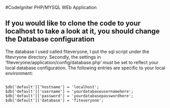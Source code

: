 #CodeIgniter PHP/MYSQL WEb Application

## If you would like to clone the code to your localhost to take a look at it, you should change the Database configuration
The database I used called fiteveryone, I put the sql script under the fitevryone directory. 
Secondly, the settings in ‘fiteveryone/application/config/database.php’ must be set to reflect your local database configuration. 
The following entries are specific to your local environment:

```

$db['default']['hostname'] = 'localhost';
$db['default']['username'] = 'yourdatabaseusernamehere';
$db['default']['password'] = 'yourdatabasepasswordhere';
$db['default']['database'] = 'fiteveryone';

```


